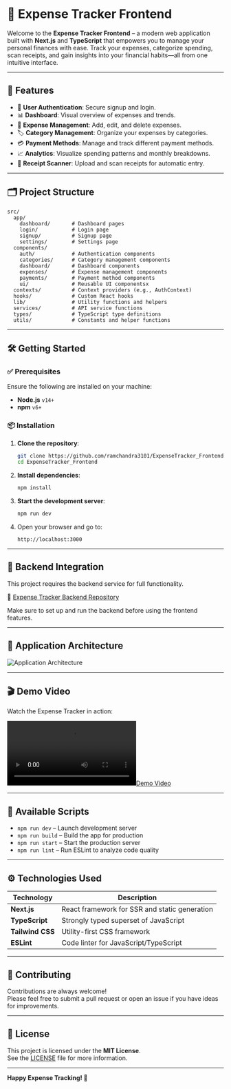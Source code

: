 
# 💸 Expense Tracker Frontend

Welcome to the **Expense Tracker Frontend** – a modern web application built with **Next.js** and **TypeScript** that empowers you to manage your personal finances with ease. Track your expenses, categorize spending, scan receipts, and gain insights into your financial habits—all from one intuitive interface.

---

## 🚀 Features

- 🔐 **User Authentication**: Secure signup and login.
- 📊 **Dashboard**: Visual overview of expenses and trends.
- 💼 **Expense Management**: Add, edit, and delete expenses.
- 🏷️ **Category Management**: Organize your expenses by categories.
- 💳 **Payment Methods**: Manage and track different payment methods.
- 📈 **Analytics**: Visualize spending patterns and monthly breakdowns.
- 🧾 **Receipt Scanner**: Upload and scan receipts for automatic entry.

---

## 🗂 Project Structure

```
src/
  app/
    dashboard/       # Dashboard pages
    login/           # Login page
    signup/          # Signup page
    settings/        # Settings page
  components/
    auth/            # Authentication components
    categories/      # Category management components
    dashboard/       # Dashboard components
    expenses/        # Expense management components
    payments/        # Payment method components
    ui/              # Reusable UI componentsx
  contexts/          # Context providers (e.g., AuthContext)
  hooks/             # Custom React hooks
  lib/               # Utility functions and helpers
  services/          # API service functions
  types/             # TypeScript type definitions
  utils/             # Constants and helper functions
```

---

## 🛠️ Getting Started

### ✅ Prerequisites

Ensure the following are installed on your machine:

- **Node.js** `v14+`
- **npm** `v6+`

### 📦 Installation

1. **Clone the repository**:
   ```bash
   git clone https://github.com/ramchandra3101/ExpenseTracker_Frontend.git
   cd ExpenseTracker_Frontend
   ```

2. **Install dependencies**:
   ```bash
   npm install
   ```

3. **Start the development server**:
   ```bash
   npm run dev
   ```

4. Open your browser and go to:
   ```
   http://localhost:3000
   ```

---

## 🧠 Backend Integration

This project requires the backend service for full functionality.

🔗 [Expense Tracker Backend Repository](https://github.com/ramchandra3101/ExpenseTracker_Backend)

Make sure to set up and run the backend before using the frontend features.

---

## 🧱 Application Architecture

![Application Architecture](public/readmeImages/Architectiure.png)

---

## 🎬 Demo Video

Watch the Expense Tracker in action:

[![Demo Video](public/readmeImages/Demo.mp4)](public/readmeImages/Demo.mp4)

---

## 📜 Available Scripts

- `npm run dev` – Launch development server  
- `npm run build` – Build the app for production  
- `npm run start` – Start the production server  
- `npm run lint` – Run ESLint to analyze code quality  

---

## ⚙️ Technologies Used

| Technology      | Description                                  |
|-----------------|----------------------------------------------|
| **Next.js**     | React framework for SSR and static generation |
| **TypeScript**  | Strongly typed superset of JavaScript        |
| **Tailwind CSS**| Utility-first CSS framework                  |
| **ESLint**      | Code linter for JavaScript/TypeScript        |

---

## 🤝 Contributing

Contributions are always welcome!  
Please feel free to submit a pull request or open an issue if you have ideas for improvements.

---

## 📄 License

This project is licensed under the **MIT License**.  
See the [LICENSE](./LICENSE) file for more information.

---

**Happy Expense Tracking! 🎉**

